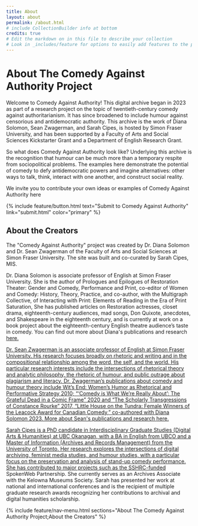 ```yaml
---
title: About
layout: about
permalink: /about.html
# include CollectionBuilder info at bottom
credits: true
# Edit the markdown on in this file to describe your collection
# Look in _includes/feature for options to easily add features to the page
---
```


# About The Comedy Against Authority Project


Welcome to Comedy Against Authority! This digital archive began in 2023 as part of a research project on the topic of twentieth-century comedy against authoritarianism. It has since broadened to include humour against censorious and antidemocratic authority. This archive is the work of Diana Solomon, Sean Zwagerman, and Sarah Cipes, is hosted by Simon Fraser University, and has been supported by a Faculty of Arts and Social Sciences Kickstarter Grant and a Department of English Research Grant.

So what does Comedy Against Authority look like? Underlying this archive is the recognition that humour can be much more than a temporary respite from sociopolitical problems. The examples here demonstrate the potential of comedy to defy antidemocratic powers and imagine alternatives: other ways to talk, think, interact with one another, and construct social reality.
 
We invite you to contribute your own ideas or examples of Comedy Against Authority here 

{% include feature/button.html text="Submit to Comedy Against Authority" link="submit.html" color="primary" %}


## About the Creators

The "Comedy Against Authority" project was created by Dr. Diana Solomon and Dr. Sean Zwagerman of the Faculty of Arts and Social Sciences at Simon Fraser University. The site was built and co-curated by Sarah Cipes, MIS.

Dr. Diana Solomon is associate professor of English at Simon Fraser University. She is the author of Prologues and Epilogues of Restoration Theater: Gender and Comedy, Performance and Print, co-editor of Women and Comedy: History, Theory, Practice, and co-author, with the Multigraph Collective, of Interacting with Print: Elements of Reading in the Era of Print Saturation, She has published articles on Restoration actresses, closet drama, eighteenth-century audiences, mad songs, Don Quixote, anecdotes, and Shakespeare in the eighteenth century, and is currently at work on a book project about the eighteenth-century English theatre audience’s taste in comedy. You can find out more about Diana's publications and research <a href="https://www.sfu.ca/english/people-dir/faculty/diana-solomon.html">here.

Dr. Sean Zwagerman is an associate professor of English at Simon Fraser University. His research focuses broadly on rhetoric and writing and in the compositional relationship among the word, the self, and the world. His particular research interests include the intersections of rhetorical theory and analytic philosophy, the rhetoric of humour, and public outrage about plagiarism and literacy. Dr. Zwagerman’s publications about comedy and humour theory include Wit’s End: Women’s Humor as Rhetorical and Performative Strategy 2010; “‘Comedy is What We’re Really About’: The Grateful Dead in a Comic Frame” 2020 and “The Scholarly Transgressions of Constance Rourke” 2017, “Little House on the Tundra: Female Winners of the Leacock Award for Canadian Comedy,” co-authored with Diana Solomon 2023. More about Sean's publications and research <a href="https://www.sfu.ca/english/people-dir/faculty/sean-zwagerman.html">here.

Sarah Cipes is a PhD candidate in Interdisciplinary Graduate Studies (Digital Arts & Humanities) at UBC Okanagan, with a BA in English from UBCO and a Master of Information (Archives and Records Management) from the University of Toronto. Her research explores the intersections of digital archiving, feminist media studies, and humour studies, with a particular focus on the preservation and analysis of stand-up comedy performance. She has contributed to major projects such as the SSHRC-funded <a h-ref="https://spokenweb.ca/">SpokenWeb Partnership. She currently serves as an Archives Associate with the Kelowna Museums Society. Sarah has presented her work at national and international conferences and is the recipient of multiple graduate research awards recognizing her contributions to archival and digital humanities scholarship.


{% include feature/nav-menu.html sections="About The Comedy Against Authority Project;About the Creators" %}